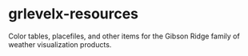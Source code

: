 grlevelx-resources
==================

Color tables, placefiles, and other items for the Gibson Ridge family of weather visualization products.